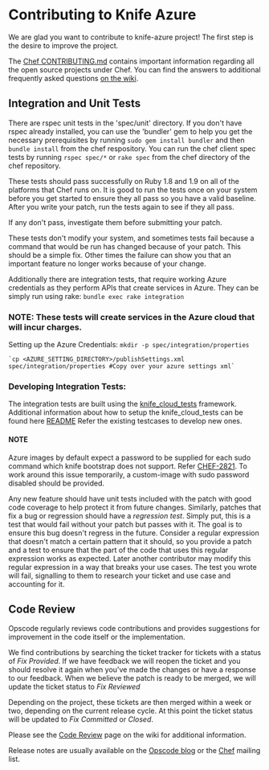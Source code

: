# Contributing to Knife Azure

We are glad you want to contribute to knife-azure project! The first step is the desire to improve the project.

The [Chef CONTRIBUTING.md](https://github.com/opscode/chef/blob/master/CONTRIBUTING.md) contains important information regarding all the open source projects under Chef.
You can find the answers to additional frequently asked questions [on the wiki](http://wiki.opscode.com/display/chef/How+to+Contribute).

## Integration and Unit Tests

There are rspec unit tests in the 'spec/unit' directory. If you don't have rspec already installed, you can use the 'bundler'
gem to help you get the necessary prerequisites by running `sudo gem install bundler` and then `bundle install` from
the chef respository. You can run the chef client spec tests by running `rspec spec/*` or `rake spec` from the chef
directory of the chef repository.

These tests should pass successfully on Ruby 1.8 and 1.9 on all of the platforms that Chef runs on. It is good to run the tests
once on your system before you get started to ensure they all pass so you have a valid baseline. After you write your patch,
run the tests again to see if they all pass.

If any don't pass, investigate them before submitting your patch.

These tests don't modify your system, and sometimes tests fail because a command that would be run has changed because of your
patch. This should be a simple fix. Other times the failure can show you that an important feature no longer works because of
your change.

Additionally there are integration tests, that require working Azure credentials as they perform APIs that create services in Azure. They can be simply run using rake:
    `bundle exec rake integration`

### NOTE: These tests will create services in the Azure cloud that will incur charges.

Setting up the Azure Credentials:
    `mkdir -p spec/integration/properties`

    `cp <AZURE_SETTING_DIRECTORY>/publishSettings.xml spec/integration/properties #Copy over your azure settings xml`

### Developing Integration Tests:
The integration tests are built using the [knife_cloud_tests](http://github.com/chirag_jog/knife_cloud_tests) framework.
Additional information about how to setup the knife_cloud_tests can be found here [README](https://github.com/chirag-jog/knife_cloud_tests/blob/master/README.md)
Refer the existing testcases to develop new ones.

#### NOTE
Azure images by default expect a password to be supplied for each sudo command which knife bootstrap does not support. Refer [CHEF-2821](http://tickets.opscode.com/browse/CHEF-2821). To work around this issue temporarily, a custom-image with sudo password disabled should be provided.

Any new feature should have unit tests included with the patch with good code coverage to help protect it from future changes.
Similarly, patches that fix a bug or regression should have a _regression test_. Simply put, this is a test that would fail
without your patch but passes with it. The goal is to ensure this bug doesn't regress in the future. Consider a regular
expression that doesn't match a certain pattern that it should, so you provide a patch and a test to ensure that the part
of the code that uses this regular expression works as expected. Later another contributor may modify this regular expression
in a way that breaks your use cases. The test you wrote will fail, signalling to them to research your ticket and use case
and accounting for it.

## Code Review

Opscode regularly reviews code contributions and provides suggestions for improvement in the code itself or the implementation.

We find contributions by searching the ticket tracker for tickets with a status of _Fix Provided_. If we have feedback we will
reopen the ticket and you should resolve it again when you've made the changes or have a response to our feedback. When we believe
the patch is ready to be merged, we will update the ticket status to _Fix Reviewed_

Depending on the project, these tickets are then merged within a week or two, depending on the current release cycle. At this point the ticket status will be updated to _Fix Committed_ or _Closed_.

Please see the [Code Review](http://wiki.opscode.com/display/chef/Code+Review) page on the wiki for additional information.

Release notes are usually available on the [Opscode blog](http://www.opscode.com/blog) or the [Chef](lists.opscode.com/sympa/info/chef) mailing list.
